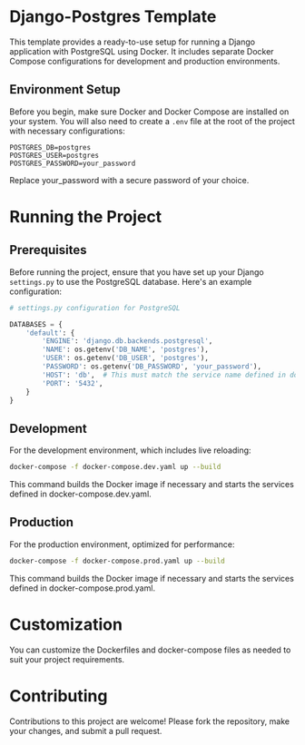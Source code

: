 # Django-Postgres Template

This template provides a ready-to-use setup for running a Django application with PostgreSQL using Docker. It includes separate Docker Compose configurations for development and production environments.

## Environment Setup

Before you begin, make sure Docker and Docker Compose are installed on your system. You will also need to create a `.env` file at the root of the project with necessary configurations:

```plaintext
POSTGRES_DB=postgres
POSTGRES_USER=postgres
POSTGRES_PASSWORD=your_password
```

Replace your_password with a secure password of your choice.


# Running the Project
## Prerequisites

Before running the project, ensure that you have set up your Django `settings.py` to use the PostgreSQL database. Here's an example configuration:

```python
# settings.py configuration for PostgreSQL

DATABASES = {
    'default': {
        'ENGINE': 'django.db.backends.postgresql',
        'NAME': os.getenv('DB_NAME', 'postgres'),
        'USER': os.getenv('DB_USER', 'postgres'),
        'PASSWORD': os.getenv('DB_PASSWORD', 'your_password'),
        'HOST': 'db',  # This must match the service name defined in docker-compose
        'PORT': '5432',
    }
}
```
## Development
For the development environment, which includes live reloading:

``` bash
docker-compose -f docker-compose.dev.yaml up --build
``` 
This command builds the Docker image if necessary and starts the services defined in docker-compose.dev.yaml.

## Production
For the production environment, optimized for performance:
``` bash
docker-compose -f docker-compose.prod.yaml up --build
``` 
This command builds the Docker image if necessary and starts the services defined in docker-compose.prod.yaml.

# Customization
You can customize the Dockerfiles and docker-compose files as needed to suit your project requirements.

# Contributing
Contributions to this project are welcome! Please fork the repository, make your changes, and submit a pull request.
